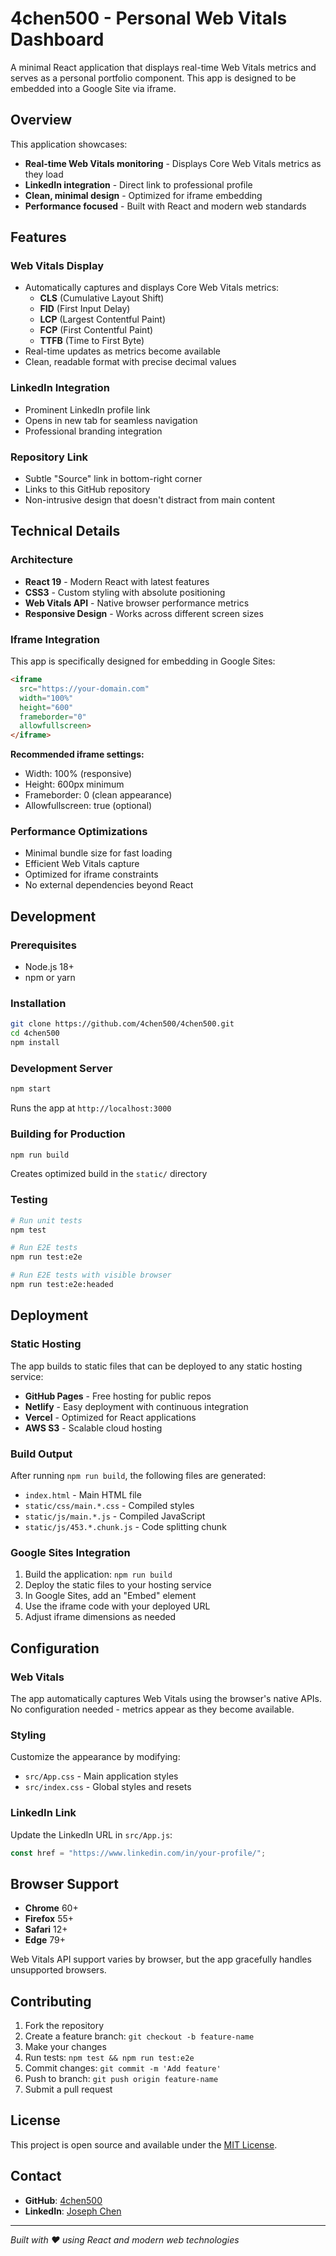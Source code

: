 # 4chen500 - Personal Web Vitals Dashboard

A minimal React application that displays real-time Web Vitals metrics and serves as a personal portfolio component. This app is designed to be embedded into a Google Site via iframe.

## Overview

This application showcases:
- **Real-time Web Vitals monitoring** - Displays Core Web Vitals metrics as they load
- **LinkedIn integration** - Direct link to professional profile
- **Clean, minimal design** - Optimized for iframe embedding
- **Performance focused** - Built with React and modern web standards

## Features

### Web Vitals Display
- Automatically captures and displays Core Web Vitals metrics:
  - **CLS** (Cumulative Layout Shift)
  - **FID** (First Input Delay) 
  - **LCP** (Largest Contentful Paint)
  - **FCP** (First Contentful Paint)
  - **TTFB** (Time to First Byte)
- Real-time updates as metrics become available
- Clean, readable format with precise decimal values

### LinkedIn Integration
- Prominent LinkedIn profile link
- Opens in new tab for seamless navigation
- Professional branding integration

### Repository Link
- Subtle "Source" link in bottom-right corner
- Links to this GitHub repository
- Non-intrusive design that doesn't distract from main content

## Technical Details

### Architecture
- **React 19** - Modern React with latest features
- **CSS3** - Custom styling with absolute positioning
- **Web Vitals API** - Native browser performance metrics
- **Responsive Design** - Works across different screen sizes

### Iframe Integration
This app is specifically designed for embedding in Google Sites:

```html
<iframe 
  src="https://your-domain.com" 
  width="100%" 
  height="600"
  frameborder="0"
  allowfullscreen>
</iframe>
```

**Recommended iframe settings:**
- Width: 100% (responsive)
- Height: 600px minimum
- Frameborder: 0 (clean appearance)
- Allowfullscreen: true (optional)

### Performance Optimizations
- Minimal bundle size for fast loading
- Efficient Web Vitals capture
- Optimized for iframe constraints
- No external dependencies beyond React

## Development

### Prerequisites
- Node.js 18+
- npm or yarn

### Installation
```bash
git clone https://github.com/4chen500/4chen500.git
cd 4chen500
npm install
```

### Development Server
```bash
npm start
```
Runs the app at `http://localhost:3000`

### Building for Production
```bash
npm run build
```
Creates optimized build in the `static/` directory

### Testing
```bash
# Run unit tests
npm test

# Run E2E tests
npm run test:e2e

# Run E2E tests with visible browser
npm run test:e2e:headed
```

## Deployment

### Static Hosting
The app builds to static files that can be deployed to any static hosting service:

- **GitHub Pages** - Free hosting for public repos
- **Netlify** - Easy deployment with continuous integration
- **Vercel** - Optimized for React applications
- **AWS S3** - Scalable cloud hosting

### Build Output
After running `npm run build`, the following files are generated:
- `index.html` - Main HTML file
- `static/css/main.*.css` - Compiled styles
- `static/js/main.*.js` - Compiled JavaScript
- `static/js/453.*.chunk.js` - Code splitting chunk

### Google Sites Integration
1. Build the application: `npm run build`
2. Deploy the static files to your hosting service
3. In Google Sites, add an "Embed" element
4. Use the iframe code with your deployed URL
5. Adjust iframe dimensions as needed

## Configuration

### Web Vitals
The app automatically captures Web Vitals using the browser's native APIs. No configuration needed - metrics appear as they become available.

### Styling
Customize the appearance by modifying:
- `src/App.css` - Main application styles
- `src/index.css` - Global styles and resets

### LinkedIn Link
Update the LinkedIn URL in `src/App.js`:
```javascript
const href = "https://www.linkedin.com/in/your-profile/";
```

## Browser Support

- **Chrome** 60+
- **Firefox** 55+
- **Safari** 12+
- **Edge** 79+

Web Vitals API support varies by browser, but the app gracefully handles unsupported browsers.

## Contributing

1. Fork the repository
2. Create a feature branch: `git checkout -b feature-name`
3. Make your changes
4. Run tests: `npm test && npm run test:e2e`
5. Commit changes: `git commit -m 'Add feature'`
6. Push to branch: `git push origin feature-name`
7. Submit a pull request

## License

This project is open source and available under the [MIT License](LICENSE).

## Contact

- **GitHub**: [4chen500](https://github.com/4chen500)
- **LinkedIn**: [Joseph Chen](https://www.linkedin.com/in/4chen500/)

---

*Built with ❤️ using React and modern web technologies*
